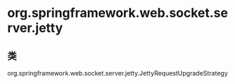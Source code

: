 # org.springframework.web.socket.server.jetty

## 类

org.springframework.web.socket.server.jetty.JettyRequestUpgradeStrategy




